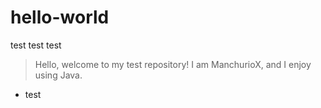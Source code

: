 # hello-world
test test test

> Hello, welcome to my test repository! I am ManchurioX, and I enjoy using Java.
* test
